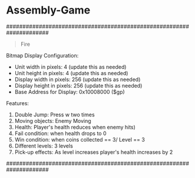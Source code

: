 # Assembly-Game

#####################################################################

> Fire
 
 Bitmap Display Configuration:
 - Unit width in pixels: 4 (update this as needed)
 - Unit height in pixels: 4 (update this as needed)
 - Display width in pixels: 256 (update this as needed)
 - Display height in pixels: 256 (update this as needed)
 - Base Address for Display: 0x10008000 ($gp)

 Features:
 1. Double Jump:               Press w two times
 2. Moving objects:            Enemy Moving
 3. Health:                    Player's health reduces when enemy hits)
 4. Fail condition:            when health drops to 0
 5. Win condition:             when coins collected == 3/ Level == 3
 6. Different levels:          3 levels
 7. Pick-up effects:           As level increases player's health increases by 2


#####################################################################
